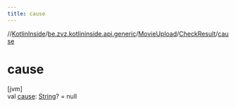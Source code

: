 ```yaml
---
title: cause
---
```

//[KotlinInside](../../../../index.html)/[be.zvz.kotlininside.api.generic](../../index.html)/[MovieUpload](../index.html)/[CheckResult](index.html)/[cause](cause.html)



# cause



[jvm]\
val [cause](cause.html): [String](https://kotlinlang.org/api/latest/jvm/stdlib/kotlin/-string/index.html)? = null




